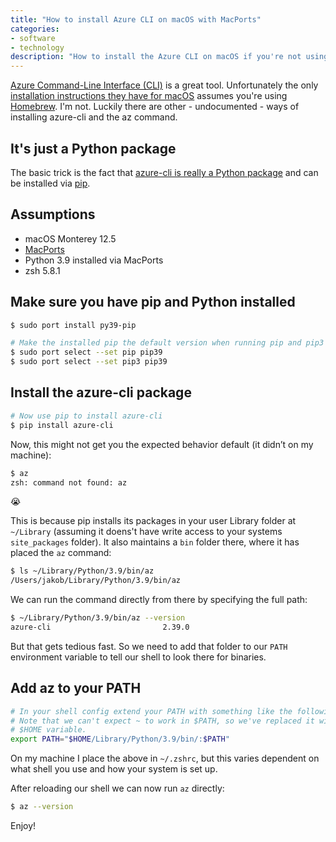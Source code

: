 ```yaml
---
title: "How to install Azure CLI on macOS with MacPorts"
categories:
- software
- technology
description: "How to install the Azure CLI on macOS if you're not using Homebrew like Microsoft expects. Turns out, it actually is turtles all the way down."
---
```


[Azure Command-Line Interface (CLI)](https://docs.microsoft.com/en-gb/cli/azure/) is a great tool. Unfortunately the only [installation instructions they have for macOS](https://docs.microsoft.com/en-gb/cli/azure/install-azure-cli-macos) assumes you're using [Homebrew](https://brew.sh/). I'm not. Luckily there are other - undocumented - ways of installing azure-cli and the az command.

<!--more-->

## It's just a Python package

The basic trick is the fact that [azure-cli is really a Python package](https://github.com/Azure/azure-cli/issues/6360#issuecomment-389917750) and can be installed via [pip](https://pip.pypa.io/en/stable/index.html).

## Assumptions

- macOS Monterey 12.5
- [MacPorts](https://www.macports.org/)
- Python 3.9 installed via MacPorts
- zsh 5.8.1

## Make sure you have pip and Python installed

```bash
$ sudo port install py39-pip

# Make the installed pip the default version when running pip and pip3
$ sudo port select --set pip pip39
$ sudo port select --set pip3 pip39
```

## Install the azure-cli package

```bash
# Now use pip to install azure-cli
$ pip install azure-cli
```

Now, this might not get you the expected behavior default (it didn’t on my machine):

```bash
$ az
zsh: command not found: az
```

😭

This is because pip installs its packages in your user Library folder at `~/Library` (assuming it doens't have write access to your systems `site_packages` folder). It also maintains a `bin` folder there, where it has placed the `az` command:

```bash
$ ls ~/Library/Python/3.9/bin/az
/Users/jakob/Library/Python/3.9/bin/az
```

We can run the command directly from there by specifying the full path:

```bash
$ ~/Library/Python/3.9/bin/az --version
azure-cli                         2.39.0
```

But that gets tedious fast. So we need to add that folder to our `PATH` environment variable to tell our shell to look there for binaries.

## Add az to your PATH

```bash
# In your shell config extend your PATH with something like the following.
# Note that we can't expect ~ to work in $PATH, so we've replaced it with the
# $HOME variable.
export PATH="$HOME/Library/Python/3.9/bin/:$PATH"
```

On my machine I place the above in `~/.zshrc`, but this varies dependent on what shell you use and how your system is set up.

After reloading our shell we can now run `az` directly:

```bash
$ az --version
```

Enjoy!
